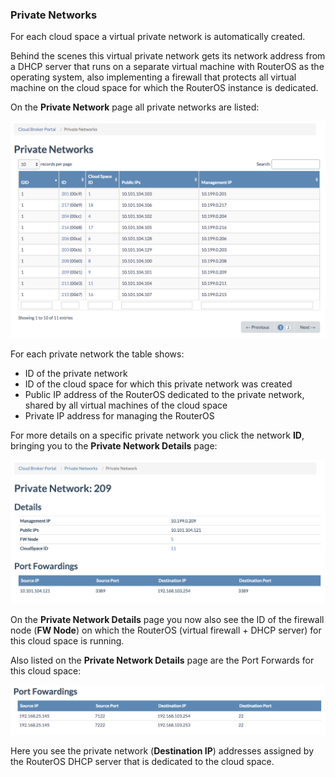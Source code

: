 ### Private Networks

For each cloud space a virtual private network is automatically created.

Behind the scenes this virtual private network gets its network address from a DHCP server that runs on a separate virtual machine with RouterOS as the operating system, also implementing a firewall that protects all virtual machine on the cloud space for which the RouterOS instance is dedicated.

On the **Private Network** page all private networks are listed:

![[]](PrivateNetworks.png)

For each private network the table shows:
- ID of the private network
- ID of the cloud space for which this private network was created
- Public IP address of the RouterOS dedicated to the private network, shared by all virtual machines of the cloud space
- Private IP address for managing the RouterOS

For more details on a specific private network you click the network **ID**, bringing you to the **Private Network Details** page:

![[]](PrivateNetworkDetails.png)

On the **Private Network Details** page you now also see the ID of the firewall node (**FW Node**) on which the RouterOS (virtual firewall + DHCP server) for this cloud space is running.

Also listed on the **Private Network Details** page are the Port Forwards for this cloud space:

![[]](PortForwardings.png)

Here you see the private network (**Destination IP**) addresses assigned by the RouterOS DHCP server that is dedicated to the cloud space.
